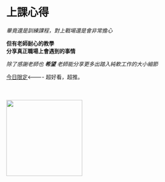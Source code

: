 # 上課心得
*畢竟還是訓練課程，對上戰場還是會非常擔心*  


**但有老師耐心的教學**  
__分享真正職場上會遇到的事情__

_除了感謝老師也 **希望** 老師能分享更多出踏入純軟工作的大小細節_

[今日限定](https://www.youtube.com/watch?v=uoqJy_AEt-E)<---- 超好看，超推。
<br>
<br>
<br>
<br>
<image src="./img/oTzry2n.gif" style="width:200px; height:200px">